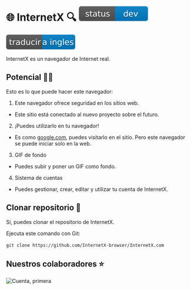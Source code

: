 # 🌐 InternetX 🔍 <img src="../src/devtitle.svg">

<p align="left">
<a href="../README.md"><img alt="cambiar ingles" src="../src/transl_eng.svg"/></a>
</p>

InternetX es un navegador de Internet real.

## Potencial 💪🏻

Esto es lo que puede hacer este navegador:

1. Este navegador ofrece seguridad en los sitios web.
- Este sitio está conectado al nuevo proyecto sobre el futuro.
2. ¡Puedes utilizarlo en tu navegador!
- Es como [google.com](https://google.com), puedes visitarlo en el sitio. Pero este navegador se puede iniciar solo en la web.
3. GIF de fondo
- Puedes subir y poner un GIF como fondo.
4. Sistema de cuentas
- Puedes gestionar, crear, editar y utilizar tu cuenta de InternetX.

## Clonar repositorio 🤖

Sí, puedes clonar el repositorio de InternetX.

Ejecuta este comando con Git:

```git clone https://github.com/InternetX-browser/InternetX.com```

## Nuestros colaboradores ⭐

![Cuenta, primera](https://avatars.githubusercontent.com/u/170886455?s=64&v=4)